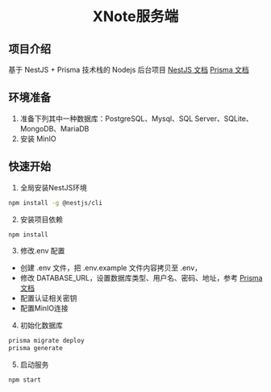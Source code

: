 <div align="center">
  <h1>XNote服务端</h1>
</div>



## 项目介绍

基于 NestJS + Prisma 技术栈的 Nodejs 后台项目
[NestJS 文档](https://docs.nestjs.cn/)
[Prisma 文档](https://www.prisma.io/)

## 环境准备

1. 准备下列其中一种数据库：PostgreSQL、Mysql、SQL Server、SQLite、MongoDB、MariaDB
2. 安装 MinIO

## 快速开始

1. 全局安装NestJS环境
```bash
npm install -g @nestjs/cli
```

2. 安装项目依赖
```bash
npm install
```

3. 修改.env 配置
- 创建 .env 文件，把 .env.example 文件内容拷贝至 .env，
- 修改 DATABASE_URL，设置数据库类型、用户名、密码、地址，参考 [Prisma 文档](https://www.prisma.io/)
- 配置认证相关密钥
- 配置MinIO连接

4. 初始化数据库
```bash
prisma migrate deploy
prisma generate
``` 
5. 启动服务
   
```bash
npm start
``` 

